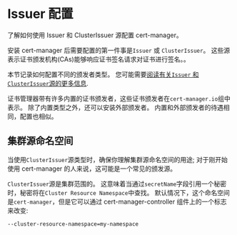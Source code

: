 # Issuer 配置

了解如何使用 Issuer 和 ClusterIssuer 源配置 cert-manager。

安装 cert-manager 后需要配置的第一件事是`Issuer` 或 `ClusterIssuer`。
这些源表示证书颁发机构(CAs)能够响应证书签名请求对证书进行签名。。

本节记录如何配置不同的颁发者类型。
您可能需要[阅读有关`Issuer` 和 `ClusterIssuer`源的更多信息](../concepts/issuer.md).

证书管理器带有许多内置的证书颁发者，这些证书颁发者在`cert-manager.io`组中表示。
除了内置类型之外，还可以安装外部颁发者。
内置和外部颁发者的待遇相同，配置也相似。

## 集群源命名空间

当使用`ClusterIssuer`源类型时，确保你理解集群源命名空间的用途;
对于刚开始使用 cert-manager 的人来说，这可能是一个常见的颁发源。

`ClusterIssuer`源是集群范围的。
这意味着当通过`secretName`字段引用一个秘密时，秘密将在`Cluster Resource Namespace`中查找。
默认情况下，这个命名空间是`cert-manager`，但是它可以通过 cert-manager-controller 组件上的一个标志来改变:

```bash
--cluster-resource-namespace=my-namespace
```
